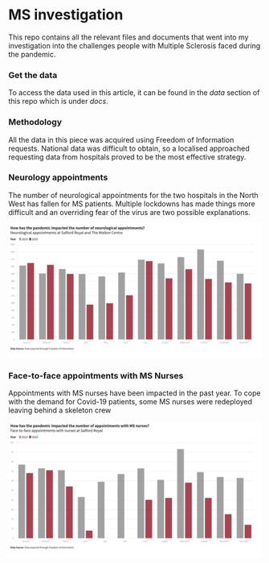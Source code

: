 <html lang="en">
  <h1> MS investigation </h1>
  <p class="intro">
    This repo contains all the relevant files and documents that went into my investigation into the challenges people with Multiple Sclerosis faced during the pandemic.
  </p>

<h3> Get the data </h3>
<p>
  To access the data used in this article, it can be found in the <i>data</i> section of this repo which is under <i>docs</i>.
  </p>
  
 <h3> Methodology </h3>
 <p>
  All the data in this piece was acquired using Freedom of Information requests. National data was difficult to obtain, so a localised approached requesting data from hospitals proved to be the most effective strategy.
  </p>
  
  <h3> Neurology appointments </h3>
  
  <p> The number of neurological appointments for the two hospitals in the North West has fallen for MS patients. Multiple lockdowns has made things more difficult and an overriding fear of the virus are two possible explanations. </p>
  
  <img src="/docs/visualisations/neurological appointments-sr-wc.png" alt="Salford Royal and The Walton Centre have seen decreases in the number of neurology appointments during the pandemic">
  
  <h3> Face-to-face appointments with MS Nurses </h3>
  
  <p> Appointments with MS nurses have been impacted in the past year. To cope with the demand for Covid-19 patients, some MS nurses were redeployed leaving behind a skeleton crew </p>
  
  <img src="/docs/visualisations/ms-nurse-2019-sr.png" alt="In person appointments with MS Nurses have been lower in 2020 compared to 2019">
  
 
